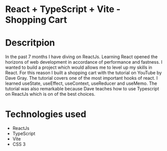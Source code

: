 # React + TypeScript + Vite - Shopping Cart 

# Descritpion
In the past 7 months I have diving on ReactJs. Learning React opened the horizons of web development in accordance of performance and fastness.
I wanted to build a project which would allows me to level up my skills in React. For this reason I built a shopping cart with the tutorial on YouTube by Dave Gray. The tutorial covers one of the most important hooks of react. I learned useState, useEffect, useContext, useReducer and useMemo. The tutorial was also remarkable because Dave teaches how to use Typescript on ReactJs which is on of the best choices.

# Technologies used
- ReactJs
- TypeScript
- Vite
- CSS 3 
